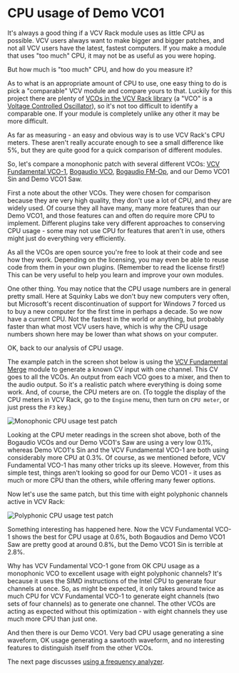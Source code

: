 # CPU usage of Demo VCO1

It's always a good thing if a VCV Rack module uses as little CPU as possible. VCV users always want to make bigger and bigger patches, and not all VCV users have the latest, fastest computers. If you make a module that uses "too much" CPU, it may not be as useful as you were hoping.

But how much is "too much" CPU, and how do you measure it?

As to what is an appropriate amount of CPU to use, one easy thing to do is pick a "comparable" VCV module and compare yours to that. Luckily for this project there are plenty of [VCOs in the VCV Rack library](https://library.vcvrack.com/?tag=Oscillator) (a "VCO" is a [Voltage Controlled Oscillator](https://en.wikipedia.org/wiki/Voltage-controlled_oscillator)), so it's not too difficult to identify a comparable one. If your module is completely unlike any other it may be more difficult.

As far as measuring - an easy and obvious way is to use VCV Rack's CPU meters. These aren't really accurate enough to see a small difference like 5%, but they are quite good for a quick comparison of different modules.

So, let's compare a monophonic patch with several different VCOs: [VCV Fundamental VCO-1](https://library.vcvrack.com/Fundamental/VCO), [Bogaudio VCO](https://library.vcvrack.com/Bogaudio/Bogaudio-VCO), [Bogaudio FM-Op](https://library.vcvrack.com/Bogaudio/Bogaudio-FMOp), and our Demo VCO1 Sin and Demo VCO1 Saw.

First a note about the other VCOs. They were chosen for comparison because they are very high quality, they don't use a lot of CPU, and they are widely used. Of course they all have many, many more features than our Demo VCO1, and those features can and often do require more CPU to implement. Different plugins take very different approaches to conserving CPU usage - some may not use CPU for features that aren't in use, others might just do everything very efficiently.

As all the VCOs are open source you're free to look at their code and see how they work. Depending on the licensing, you may even be able to reuse code from them in your own plugins. (Remember to read the license first!) This can be very useful to help you learn and improve your own modules.

One other thing. You may notice that the CPU usage numbers are in general pretty small. Here at Squinky Labs we don't buy new computers very often, but Microsoft's recent discontinuation of support for Windows 7 forced us to buy a new computer for the first time in perhaps a decade. So we now have a current CPU. Not the fastest in the world or anything, but probably faster than what most VCV users have, which is why the CPU usage numbers shown here may be lower than what shows on your computer.

OK, back to our analysis of CPU usage.

The example patch in the screen shot below is using the [VCV Fundamental Merge](https://library.vcvrack.com/Fundamental/Merge) module to generate a known CV input with one channel. This CV goes to all the VCOs. An output from each VCO goes to a mixer, and then to the audio output. So it's a realistic patch where everything is doing some work. And, of course, the CPU meters are on. (To toggle the display of the CPU meters in VCV Rack, go to the `Engine` menu, then turn on `CPU meter`, or just press the `F3` key.)

![Monophonic CPU usage test patch](./cpu-usage-1.png)

Looking at the CPU meter readings in the screen shot above, both of the Bogaudio VCOs and our Demo VCO1's Saw are using a very low 0.1%, whereas Demo VCO1's Sin and the VCV Fundamental VCO-1 are both using considerably more CPU at 0.3%. Of course, as we mentioned before, VCV Fundamental VCO-1 has many other tricks up its sleeve. However, from this simple test, things aren't looking so good for our Demo VCO1 - it uses as much or more CPU than the others, while offering many fewer options.

Now let's use the same patch, but this time with eight polyphonic channels active in VCV Rack:

![Polyphonic CPU usage test patch](./cpu-usage-8.png)

Something interesting has happened here. Now the VCV Fundamental VCO-1 shows the best for CPU usage at 0.6%, both Bogaudios and Demo VCO1 Saw are pretty good at around 0.8%, but the Demo VCO1 Sin is terrible at 2.8%.

Why has VCV Fundamental VCO-1 gone from OK CPU usage as a monophonic VCO to excellent usage with eight polyphonic channels? It's because it uses the SIMD instructions of the Intel CPU to generate four channels at once. So, as might be expected, it only takes around twice as much CPU for VCV Fundamental VCO-1 to generate eight channels (two sets of four channels) as to generate one channel. The other VCOs are acting as expected without this optimization - with eight channels they use much more CPU than just one.

And then there is our Demo VCO1. Very bad CPU usage generating a sine waveform, OK usage generating a sawtooth waveform, and no interesting features to distinguish itself from the other VCOs.

The next page discusses [using a frequency analyzer](./analyzer.md).

